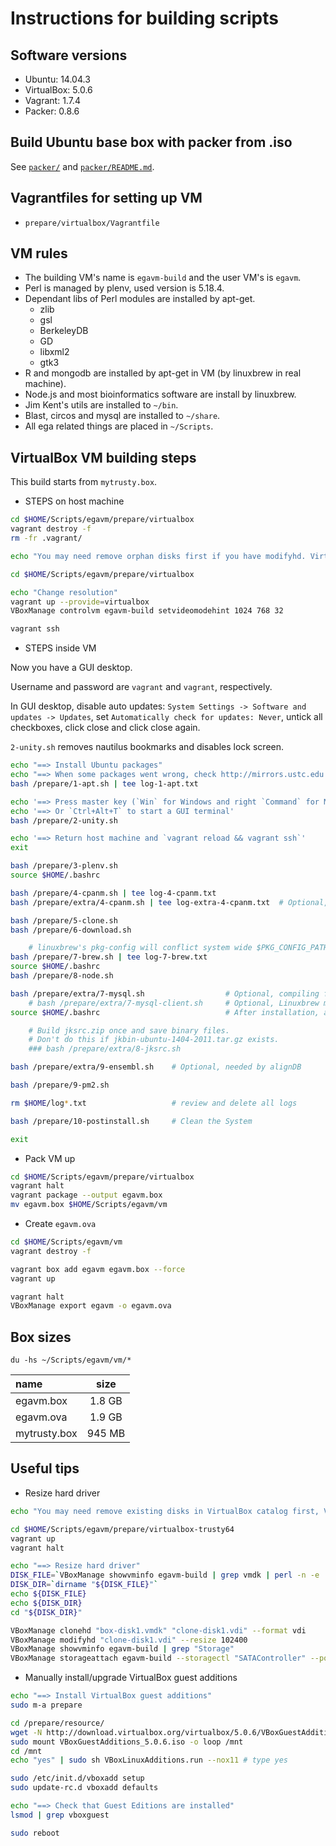 # Instructions for building scripts

## Software versions

* Ubuntu:       14.04.3
* VirtualBox:   5.0.6
* Vagrant:      1.7.4
* Packer:       0.8.6

## Build Ubuntu base box with packer from .iso

See [`packer/`](packer/) and [`packer/README.md`](packer/README.md).

## Vagrantfiles for setting up VM

* `prepare/virtualbox/Vagrantfile`

## VM rules

* The building VM's name is `egavm-build` and the user VM's is `egavm`.
* Perl is managed by plenv, used version is 5.18.4.
* Dependant libs of Perl modules are installed by apt-get.
    * zlib
    * gsl
    * BerkeleyDB
    * GD
    * libxml2
    * gtk3
* R and mongodb are installed by apt-get in VM (by linuxbrew in real machine).
* Node.js and most bioinformatics software are install by linuxbrew.
* Jim Kent's utils are installed to `~/bin`.
* Blast, circos and mysql are installed to `~/share`.
* All ega related things are placed in `~/Scripts`.

## VirtualBox VM building steps

This build starts from `mytrusty.box`.

* STEPS on host machine

```bash
cd $HOME/Scripts/egavm/prepare/virtualbox
vagrant destroy -f
rm -fr .vagrant/

echo "You may need remove orphan disks first if you have modifyhd. VirtualBox->File->Virtual Media Manager."

cd $HOME/Scripts/egavm/prepare/virtualbox

echo "Change resolution"
vagrant up --provide=virtualbox
VBoxManage controlvm egavm-build setvideomodehint 1024 768 32

vagrant ssh
```

* STEPS inside VM

Now you have a GUI desktop.

Username and password are `vagrant` and `vagrant`, respectively.

In GUI desktop, disable auto updates: `System Settings -> Software and updates -> Updates`,
set `Automatically check for updates: Never`, untick all checkboxes, click close and click close again.

`2-unity.sh` removes nautilus bookmarks and disables lock screen.

```bash
echo "==> Install Ubuntu packages"
echo "==> When some packages went wrong, check http://mirrors.ustc.edu.cn/ubuntu/ for updating status."
bash /prepare/1-apt.sh | tee log-1-apt.txt

echo '==> Press master key (`Win` for Windows and right `Command` for Mac) and type `terminal` to start a GUI terminal'
echo '==> Or `Ctrl+Alt+T` to start a GUI terminal'
bash /prepare/2-unity.sh

echo '==> Return host machine and `vagrant reload && vagrant ssh`'
exit

bash /prepare/3-plenv.sh
source $HOME/.bashrc

bash /prepare/4-cpanm.sh | tee log-4-cpanm.txt
bash /prepare/extra/4-cpanm.sh | tee log-extra-4-cpanm.txt  # Optional, needed by alignDB

bash /prepare/5-clone.sh
bash /prepare/6-download.sh

    # linuxbrew's pkg-config will conflict system wide $PKG_CONFIG_PATH, so put them to the tail of job queues.
bash /prepare/7-brew.sh | tee log-7-brew.txt
source $HOME/.bashrc
bash /prepare/8-node.sh

bash /prepare/extra/7-mysql.sh                  # Optional, compiling full mysql51.
    # bash /prepare/extra/7-mysql-client.sh     # Optional, Linuxbrew mysql51 client, needed by alignDB and building jksrc.
source $HOME/.bashrc                            # After installation, add user alignDB to mysql.

    # Build jksrc.zip once and save binary files.
    # Don't do this if jkbin-ubuntu-1404-2011.tar.gz exists.
    ### bash /prepare/extra/8-jksrc.sh

bash /prepare/extra/9-ensembl.sh    # Optional, needed by alignDB

bash /prepare/9-pm2.sh

rm $HOME/log*.txt                   # review and delete all logs

bash /prepare/10-postinstall.sh     # Clean the System

exit
```

* Pack VM up

```bash
cd $HOME/Scripts/egavm/prepare/virtualbox
vagrant halt
vagrant package --output egavm.box
mv egavm.box $HOME/Scripts/egavm/vm
```

* Create `egavm.ova`

```bash
cd $HOME/Scripts/egavm/vm
vagrant destroy -f

vagrant box add egavm egavm.box --force
vagrant up

vagrant halt
VBoxManage export egavm -o egavm.ova
```

## Box sizes

`du -hs ~/Scripts/egavm/vm/*`

| name         | size    |
| :-----       | :-----: |
| egavm.box    | 1.8 GB  |
| egavm.ova    | 1.9 GB  |
| mytrusty.box | 945 MB  |

## Useful tips

* Resize hard driver

```bash
echo "You may need remove existing disks in VirtualBox catalog first, VirtualBox->File->Virtual Media Manager."

cd $HOME/Scripts/egavm/prepare/virtualbox-trusty64
vagrant up
vagrant halt

echo "==> Resize hard driver"
DISK_FILE=`VBoxManage showvminfo egavm-build | grep vmdk | perl -n -e '/($ENV{HOME}.+)\(UUID/; $file = $1; print $file'`
DISK_DIR=`dirname "${DISK_FILE}"`
echo ${DISK_FILE}
echo ${DISK_DIR}
cd "${DISK_DIR}"

VBoxManage clonehd "box-disk1.vmdk" "clone-disk1.vdi" --format vdi
VBoxManage modifyhd "clone-disk1.vdi" --resize 102400
VBoxManage showvminfo egavm-build | grep "Storage"
VBoxManage storageattach egavm-build --storagectl "SATAController" --port 0 --device 0 --type hdd --medium clone-disk1.vdi
```

* Manually install/upgrade VirtualBox guest additions

```bash
echo "==> Install VirtualBox guest additions"
sudo m-a prepare

cd /prepare/resource/
wget -N http://download.virtualbox.org/virtualbox/5.0.6/VBoxGuestAdditions_5.0.6.iso
sudo mount VBoxGuestAdditions_5.0.6.iso -o loop /mnt
cd /mnt
echo "yes" | sudo sh VBoxLinuxAdditions.run --nox11 # type yes

sudo /etc/init.d/vboxadd setup
sudo update-rc.d vboxadd defaults

echo "==> Check that Guest Editions are installed"
lsmod | grep vboxguest

sudo reboot
```

